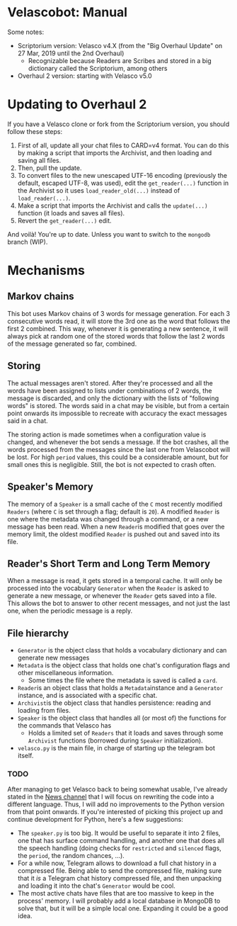 # Velascobot: Manual

Some notes:

- Scriptorium version: Velasco v4.X (from the "Big Overhaul Update" on 27 Mar, 2019 until the 2nd Overhaul)
  - Recognizable because Readers are Scribes and stored in a big dictionary called the Scriptorium, among others
- Overhaul 2 version: starting with Velasco v5.0

# Updating to Overhaul 2

If you have a Velasco clone or fork from the Scriptorium version, you should follow these steps:

1. First of all, update all your chat files to CARD=v4 format. You can do this by making a script that imports the Archivist, and then loading and saving all files.
2. Then, pull the update.
3. To convert files to the new unescaped UTF-16 encoding (previously the default, escaped UTF-8, was used), edit the `get_reader(...)` function in the Archivist so it uses `load_reader_old(...)` instead of `load_reader(...)`.
4. Make a script that imports the Archivist and calls the `update(...)` function (it loads and saves all files).
5. Revert the `get_reader(...)` edit.

And voilà! You're up to date. Unless you want to switch to the `mongodb` branch (WIP).

# Mechanisms

## Markov chains

This bot uses Markov chains of 3 words for message generation. For each 3 consecutive words read, it will store the 3rd one as the word that follows the first 2 combined. This way, whenever it is generating a new sentence, it will always pick at random one of the stored words that follow the last 2 words of the message generated so far, combined.

## Storing

The actual messages aren't stored. After they're processed and all the words have been assigned to lists under combinations of 2 words, the message is discarded, and only the dictionary with the lists of "following words" is stored. The words said in a chat may be visible, but from a certain point onwards its impossible to recreate with accuracy the exact messages said in a chat.

The storing action is made sometimes when a configuration value is changed, and whenever the bot sends a message. If the bot crashes, all the words processed from the messages since the last one from Velascobot will be lost. For high `period` values, this could be a considerable amount, but for small ones this is negligible. Still, the bot is not expected to crash often.

## Speaker's Memory

The memory of a `Speaker` is a small cache of the `C` most recently modified `Readers` (where `C` is set through a flag; default is `20`). A modified `Reader` is one where the metadata was changed through a command, or a new message has been read. When a new `Reader`is modified that goes over the memory limit, the oldest modified `Reader` is pushed out and saved into its file.

## Reader's Short Term and Long Term Memory

When a message is read, it gets stored in a temporal cache. It will only be processed into the vocabulary `Generator` when the `Reader` is asked to generate a new message, or whenever the `Reader` gets saved into a file. This allows the bot to answer to other recent messages, and not just the last one, when the periodic message is a reply.

## File hierarchy

- `Generator` is the object class that holds a vocabulary dictionary and can generate new messages
- `Metadata` is the object class that holds one chat's configuration flags and other miscellaneous information.
  - Some times the file where the metadata is saved is called a `card`.
- `Reader`is an object class that holds a `Metadata`instance and a `Generator` instance, and is associated with a specific chat.
- `Archivist`is the object class that handles persistence: reading and loading from files.
- `Speaker` is the object class that handles all (or most of) the functions for the commands that Velasco has
  - Holds a limited set of `Readers` that it loads and saves through some `Archivist` functions (borrowed during `Speaker` initialization).
- `velasco.py` is the main file, in charge of starting up the telegram bot itself.

### TODO

After managing to get Velasco back to being somewhat usable, I've already stated in the [News channel](t.me/velascobotnews) that I will focus on rewriting the code into a different language. Thus, I will add no improvements to the Python version from that point onwards. If you're interested of picking this project up and continue development for Python, here's a few suggestions:

- The `speaker.py` is too big. It would be useful to separate it into 2 files, one that has surface command handling, and another one that does all the speech handling (doing checks for `restricted` and `silenced` flags, the `period`, the random chances, ...).
- For a while now, Telegram allows to download a full chat history in a compressed file. Being able to send the compressed file, making sure that it _is_ a Telegram chat history compressed file, and then unpacking and loading it into the chat's `Generator` would be cool.
- The most active chats have files that are too massive to keep in the process' memory. I will probably add a local database in MongoDB to solve that, but it will be a simple local one. Expanding it could be a good idea.
